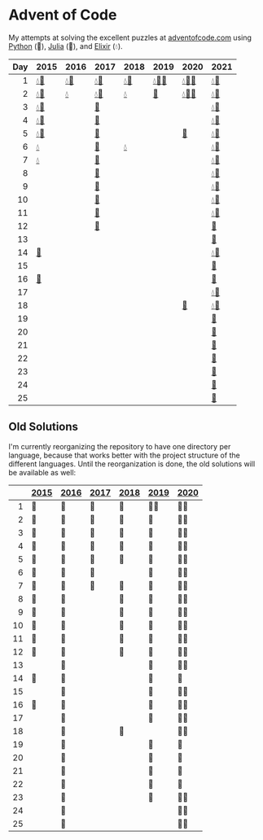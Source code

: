 # Advent of Code

My attempts at solving the excellent puzzles at [adventofcode.com](http://adventofcode.com/) using [Python](python/) (🐍), [Julia](julia/) (🎪), and [Elixir](elixir/) (💧).

|   Day | 2015                                                                                                                     | 2016                                                                                   | 2017                                                                               | 2018                                                                               | 2019                                                                                                                                                                  | 2020                                                                                                                     | 2021                                                                                       |
|------:|:-------------------------------------------------------------------------------------------------------------------------|:---------------------------------------------------------------------------------------|:-----------------------------------------------------------------------------------|:-----------------------------------------------------------------------------------|:----------------------------------------------------------------------------------------------------------------------------------------------------------------------|:-------------------------------------------------------------------------------------------------------------------------|:-------------------------------------------------------------------------------------------|
|     1 | [💧](elixir/lib/2015/01_not_quite_lisp)[🐍](python/2015/01_not_quite_lisp)                                                 | [💧](elixir/lib/2016/01_no_time_for_a_taxicab)[🐍](python/2016/01_no_time_for_a_taxicab) | [💧](elixir/lib/2017/01_inverse_captcha)[🐍](python/2017/01_inverse_captcha)         | [💧](elixir/lib/2018/01_chronal_calibration)[🐍](python/2018/01_chronal_calibration) | [💧](elixir/lib/2019/01_the_tyranny_of_the_rocket_equation)[🎪](julia/2019/01_the_tyranny_of_the_rocket_equation)[🐍](python/2019/01_the_tyranny_of_the_rocket_equation) | [💧](elixir/lib/2020/01_report_repair)[🎪](julia/2020/01_report_repair)[🐍](python/2020/01_report_repair)                   | [💧](elixir/lib/2021/01_sonar_sweep)[🐍](python/2021/01_sonar_sweep)                         |
|     2 | [💧](elixir/lib/2015/02_i_was_told_there_would_be_no_math)[🐍](python/2015/02_i_was_told_there_would_be_no_math)           | [💧](elixir/lib/2016/02_bathroom_security)                                              | [💧](elixir/lib/2017/02_corruption_checksum)[🐍](python/2017/02_corruption_checksum) | [💧](elixir/lib/2018/02_inventory_management_system)                                | [🐍](python/2019/02_1202_program_alarm)                                                                                                                                | [💧](elixir/lib/2020/02_password_philosophy)[🎪](julia/2020/02_password_philosophy)[🐍](python/2020/02_password_philosophy) | [💧](elixir/lib/2021/02_dive)[🐍](python/2021/02_dive)                                       |
|     3 | [💧](elixir/lib/2015/03_perfectly_spherical_houses_in_a_vacuum)[🐍](python/2015/03_perfectly_spherical_houses_in_a_vacuum) |                                                                                        | [🐍](python/2017/03_spiral_memory)                                                  |                                                                                    |                                                                                                                                                                       |                                                                                                                          | [💧](elixir/lib/2021/03_binary_diagnostic)[🐍](python/2021/03_binary_diagnostic)             |
|     4 | [💧](elixir/lib/2015/04_the_ideal_stocking_stuffer)[🐍](python/2015/04_the_ideal_stocking_stuffer)                         |                                                                                        | [🐍](python/2017/04_high-entropy_passphrases)                                       |                                                                                    |                                                                                                                                                                       |                                                                                                                          | [💧](elixir/lib/2021/04_giant_squid)[🐍](python/2021/04_giant_squid)                         |
|     5 | [💧](elixir/lib/2015/05_doesnt_he_have_intern-elves_for_this)[🐍](python/2015/05_doesnt_he_have_intern-elves_for_this)     |                                                                                        | [🐍](python/2017/05_a_maze_of_twisty_trampolines_all_alike)                         |                                                                                    |                                                                                                                                                                       | [🐍](python/2020/05_binary_boarding)                                                                                      | [💧](elixir/lib/2021/05_hydrothermal_venture)[🐍](python/2021/05_hydrothermal_venture)       |
|     6 | [💧](elixir/lib/2015/06_probably_a_fire_hazard)                                                                           |                                                                                        | [🐍](python/2017/06_memory_reallocation)                                            | [💧](elixir/lib/2018/06_chronal_coordinates)                                        |                                                                                                                                                                       |                                                                                                                          | [💧](elixir/lib/2021/06_lanternfish)[🐍](python/2021/06_lanternfish)                         |
|     7 | [💧](elixir/lib/2015/07_some_assembly_required)                                                                           |                                                                                        | [🐍](python/2017/07_recursive_circus)                                               |                                                                                    |                                                                                                                                                                       |                                                                                                                          | [💧](elixir/lib/2021/07_the_treachery_of_whales)[🐍](python/2021/07_the_treachery_of_whales) |
|     8 |                                                                                                                          |                                                                                        | [🐍](python/2017/08_i_heard_you_like_registers)                                     |                                                                                    |                                                                                                                                                                       |                                                                                                                          | [💧](elixir/lib/2021/08_seven_segment_search)[🐍](python/2021/08_seven_segment_search)       |
|     9 |                                                                                                                          |                                                                                        | [🐍](python/2017/09_stream_processing)                                              |                                                                                    |                                                                                                                                                                       |                                                                                                                          | [💧](elixir/lib/2021/09_smoke_basin)[🐍](python/2021/09_smoke_basin)                         |
|    10 |                                                                                                                          |                                                                                        | [🐍](python/2017/10_knot_hash)                                                      |                                                                                    |                                                                                                                                                                       |                                                                                                                          | [💧](elixir/lib/2021/10_syntax_scoring)[🐍](python/2021/10_syntax_scoring)                   |
|    11 |                                                                                                                          |                                                                                        | [🐍](python/2017/11_hex_ed)                                                         |                                                                                    |                                                                                                                                                                       |                                                                                                                          | [💧](elixir/lib/2021/11_dumbo_octopus)[🐍](python/2021/11_dumbo_octopus)                     |
|    12 |                                                                                                                          |                                                                                        | [🐍](python/2017/12_digital_plumber)                                                |                                                                                    |                                                                                                                                                                       |                                                                                                                          | [🐍](python/2021/12_passage_pathing)                                                        |
|    13 |                                                                                                                          |                                                                                        |                                                                                    |                                                                                    |                                                                                                                                                                       |                                                                                                                          | [🐍](python/2021/13_transparent_origami)                                                    |
|    14 | [🎪](julia/2015/14_reindeer_olympics)                                                                                     |                                                                                        |                                                                                    |                                                                                    |                                                                                                                                                                       |                                                                                                                          | [💧](elixir/lib/2021/14_extended_polymerization)[🐍](python/2021/14_extended_polymerization) |
|    15 |                                                                                                                          |                                                                                        |                                                                                    |                                                                                    |                                                                                                                                                                       |                                                                                                                          | [🐍](python/2021/15_chiton)                                                                 |
|    16 | [🎪](julia/2015/16_aunt_sue)                                                                                              |                                                                                        |                                                                                    |                                                                                    |                                                                                                                                                                       |                                                                                                                          | [🐍](python/2021/16_packet_decoder)                                                         |
|    17 |                                                                                                                          |                                                                                        |                                                                                    |                                                                                    |                                                                                                                                                                       |                                                                                                                          | [💧](elixir/lib/2021/17_trick_shot)[🐍](python/2021/17_trick_shot)                           |
|    18 |                                                                                                                          |                                                                                        |                                                                                    |                                                                                    |                                                                                                                                                                       | [🐍](python/2020/18_operation_order)                                                                                      | [💧](elixir/lib/2021/18_snailfish)[🐍](python/2021/18_snailfish)                             |
|    19 |                                                                                                                          |                                                                                        |                                                                                    |                                                                                    |                                                                                                                                                                       |                                                                                                                          | [🐍](python/2021/19_beacon_scanner)                                                         |
|    20 |                                                                                                                          |                                                                                        |                                                                                    |                                                                                    |                                                                                                                                                                       |                                                                                                                          | [🐍](python/2021/20_trench_map)                                                             |
|    21 |                                                                                                                          |                                                                                        |                                                                                    |                                                                                    |                                                                                                                                                                       |                                                                                                                          | [🐍](python/2021/21_dirac_dice)                                                             |
|    22 |                                                                                                                          |                                                                                        |                                                                                    |                                                                                    |                                                                                                                                                                       |                                                                                                                          | [🐍](python/2021/22_reactor_reboot)                                                         |
|    23 |                                                                                                                          |                                                                                        |                                                                                    |                                                                                    |                                                                                                                                                                       |                                                                                                                          | [🐍](python/2021/23_amphipod)                                                               |
|    24 |                                                                                                                          |                                                                                        |                                                                                    |                                                                                    |                                                                                                                                                                       |                                                                                                                          | [🐍](python/2021/24_arithmetic_logic_unit)                                                  |
|    25 |                                                                                                                          |                                                                                        |                                                                                    |                                                                                    |                                                                                                                                                                       |                                                                                                                          | [🐍](python/2021/25_sea_cucumber)                                                           |

## Old Solutions

I'm currently reorganizing the repository to have one directory per language, because that works better with the project structure of the different languages. Until the reorganization is done, the old solutions will be available as well:

|      | [2015](2015/) | [2016](2016/) | [2017](2017/) | [2018](2018/) | [2019](2019/) | [2020](2020/) |
| ---: | ------------- | ------------- | ------------- | ------------- | ------------- | ------------- |
|    1 | 🐍             | 🐍             | 🐍             | 🐍             | 🐍🎪            | 🐍🎪            |
|    2 | 🐍             | 🐍             | 🐍             | 🐍             | 🐍             | 🐍🎪            |
|    3 | 🐍             | 🐍             | 🐍             | 🐍             | 🐍             | 🐍🎪            |
|    4 | 🐍             | 🐍             | 🐍             | 🐍             | 🐍             | 🐍🎪            |
|    5 | 🐍             | 🐍             | 🐍             | 🐍             | 🐍             | 🐍🎪            |
|    6 | 🐍             | 🐍             | 🐍             |               | 🐍             | 🐍🎪            |
|    7 | 🐍             | 🐍             | 🐍             | 🐍             | 🐍             | 🐍🎪            |
|    8 | 🐍             | 🐍             |               | 🐍             | 🐍             | 🐍🎪            |
|    9 | 🐍             | 🐍             |               | 🐍             | 🐍             | 🐍🎪            |
|   10 | 🐍             | 🐍             |               | 🐍             | 🐍             | 🐍🎪            |
|   11 | 🐍             | 🐍             |               | 🐍             | 🐍             | 🐍🎪            |
|   12 | 🐍             | 🐍             |               | 🐍             | 🐍             | 🐍🎪            |
|   13 |               | 🐍             |               |               | 🐍             | 🐍🎪            |
|   14 | 🎪             | 🐍             |               |               | 🐍             | 🐍             |
|   15 |               | 🐍             |               |               | 🐍             | 🐍🎪            |
|   16 | 🎪             | 🐍             |               |               | 🐍             | 🐍🎪            |
|   17 |               | 🐍             |               |               | 🐍             | 🐍🎪            |
|   18 |               | 🐍             |               | 🐍             |               | 🐍🎪            |
|   19 |               | 🐍             |               |               | 🐍             | 🐍             |
|   20 |               | 🐍             |               |               | 🐍             | 🎪             |
|   21 |               | 🐍             |               |               | 🐍             | 🎪             |
|   22 |               | 🐍             |               |               | 🐍             | 🎪             |
|   23 |               | 🐍             |               |               | 🐍             | 🐍🎪            |
|   24 |               | 🐍             |               |               |               | 🐍🎪            |
|   25 |               | 🐍             |               |               |               | 🐍🎪            |
